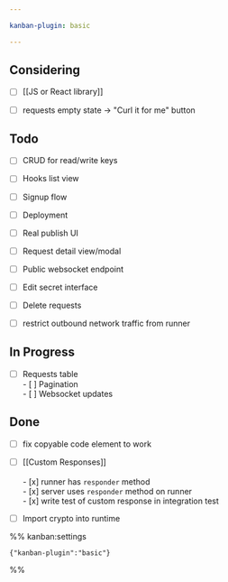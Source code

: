 ```yaml
---

kanban-plugin: basic

---
```


## Considering

- [ ] [[JS or React library]]
- [ ] requests empty state -> "Curl it for me" button


## Todo

- [ ] CRUD for read/write keys
- [ ] Hooks list view
- [ ] Signup flow
- [ ] Deployment
- [ ] Real publish UI
- [ ] Request detail view/modal
- [ ] Public websocket endpoint
- [ ] Edit secret interface
- [ ] Delete requests
- [ ] restrict outbound network traffic from runner


## In Progress

- [ ] Requests table<br>- [ ] Pagination<br>- [ ] Websocket updates


## Done

- [ ] fix copyable code element to work
- [ ] [[Custom Responses]]<br><br>- [x] runner has `responder` method<br>- [x] server uses `responder` method on runner<br>- [x] write test of custom response in integration test
- [ ] Import crypto into runtime




%% kanban:settings
```
{"kanban-plugin":"basic"}
```
%%